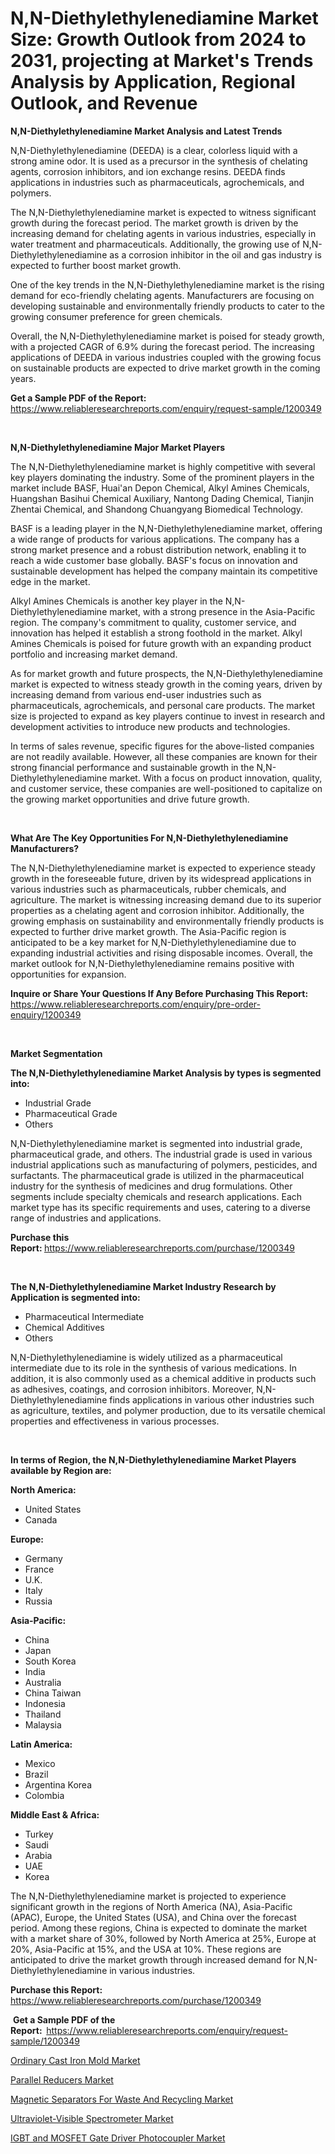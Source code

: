 <p><h1>N,N-Diethylethylenediamine Market Size: Growth Outlook from 2024 to 2031, projecting at Market's Trends Analysis by Application, Regional Outlook, and Revenue</h1></p><p><strong>N,N-Diethylethylenediamine Market Analysis and Latest Trends</strong></p>
<p><p>N,N-Diethylethylenediamine (DEEDA) is a clear, colorless liquid with a strong amine odor. It is used as a precursor in the synthesis of chelating agents, corrosion inhibitors, and ion exchange resins. DEEDA finds applications in industries such as pharmaceuticals, agrochemicals, and polymers.</p><p>The N,N-Diethylethylenediamine market is expected to witness significant growth during the forecast period. The market growth is driven by the increasing demand for chelating agents in various industries, especially in water treatment and pharmaceuticals. Additionally, the growing use of N,N-Diethylethylenediamine as a corrosion inhibitor in the oil and gas industry is expected to further boost market growth.</p><p>One of the key trends in the N,N-Diethylethylenediamine market is the rising demand for eco-friendly chelating agents. Manufacturers are focusing on developing sustainable and environmentally friendly products to cater to the growing consumer preference for green chemicals.</p><p>Overall, the N,N-Diethylethylenediamine market is poised for steady growth, with a projected CAGR of 6.9% during the forecast period. The increasing applications of DEEDA in various industries coupled with the growing focus on sustainable products are expected to drive market growth in the coming years.</p></p>
<p><strong>Get a Sample PDF of the Report:&nbsp;</strong> <a href="https://www.reliableresearchreports.com/enquiry/request-sample/1200349">https://www.reliableresearchreports.com/enquiry/request-sample/1200349</a></p>
<p>&nbsp;</p>
<p><strong>N,N-Diethylethylenediamine Major Market Players</strong></p>
<p><p>The N,N-Diethylethylenediamine market is highly competitive with several key players dominating the industry. Some of the prominent players in the market include BASF, Huai'an Depon Chemical, Alkyl Amines Chemicals, Huangshan Basihui Chemical Auxiliary, Nantong Dading Chemical, Tianjin Zhentai Chemical, and Shandong Chuangyang Biomedical Technology.</p><p>BASF is a leading player in the N,N-Diethylethylenediamine market, offering a wide range of products for various applications. The company has a strong market presence and a robust distribution network, enabling it to reach a wide customer base globally. BASF's focus on innovation and sustainable development has helped the company maintain its competitive edge in the market.</p><p>Alkyl Amines Chemicals is another key player in the N,N-Diethylethylenediamine market, with a strong presence in the Asia-Pacific region. The company's commitment to quality, customer service, and innovation has helped it establish a strong foothold in the market. Alkyl Amines Chemicals is poised for future growth with an expanding product portfolio and increasing market demand.</p><p>As for market growth and future prospects, the N,N-Diethylethylenediamine market is expected to witness steady growth in the coming years, driven by increasing demand from various end-user industries such as pharmaceuticals, agrochemicals, and personal care products. The market size is projected to expand as key players continue to invest in research and development activities to introduce new products and technologies.</p><p>In terms of sales revenue, specific figures for the above-listed companies are not readily available. However, all these companies are known for their strong financial performance and sustainable growth in the N,N-Diethylethylenediamine market. With a focus on product innovation, quality, and customer service, these companies are well-positioned to capitalize on the growing market opportunities and drive future growth.</p></p>
<p>&nbsp;</p>
<p><strong>What Are The Key Opportunities For N,N-Diethylethylenediamine Manufacturers?</strong></p>
<p><p>The N,N-Diethylethylenediamine market is expected to experience steady growth in the foreseeable future, driven by its widespread applications in various industries such as pharmaceuticals, rubber chemicals, and agriculture. The market is witnessing increasing demand due to its superior properties as a chelating agent and corrosion inhibitor. Additionally, the growing emphasis on sustainability and environmentally friendly products is expected to further drive market growth. The Asia-Pacific region is anticipated to be a key market for N,N-Diethylethylenediamine due to expanding industrial activities and rising disposable incomes. Overall, the market outlook for N,N-Diethylethylenediamine remains positive with opportunities for expansion.</p></p>
<p><strong>Inquire or Share Your Questions If Any Before Purchasing This Report:</strong> <a href="https://www.reliableresearchreports.com/enquiry/pre-order-enquiry/1200349">https://www.reliableresearchreports.com/enquiry/pre-order-enquiry/1200349</a></p>
<p>&nbsp;</p>
<p><strong>Market Segmentation</strong></p>
<p><strong>The N,N-Diethylethylenediamine Market Analysis by types is segmented into:</strong></p>
<p><ul><li>Industrial Grade</li><li>Pharmaceutical Grade</li><li>Others</li></ul></p>
<p><p>N,N-Diethylethylenediamine market is segmented into industrial grade, pharmaceutical grade, and others. The industrial grade is used in various industrial applications such as manufacturing of polymers, pesticides, and surfactants. The pharmaceutical grade is utilized in the pharmaceutical industry for the synthesis of medicines and drug formulations. Other segments include specialty chemicals and research applications. Each market type has its specific requirements and uses, catering to a diverse range of industries and applications.</p></p>
<p><strong>Purchase this Report:&nbsp;</strong><a href="https://www.reliableresearchreports.com/purchase/1200349">https://www.reliableresearchreports.com/purchase/1200349</a></p>
<p>&nbsp;</p>
<p><strong>The N,N-Diethylethylenediamine Market Industry Research by Application is segmented into:</strong></p>
<p><ul><li>Pharmaceutical Intermediate</li><li>Chemical Additives</li><li>Others</li></ul></p>
<p><p>N,N-Diethylethylenediamine is widely utilized as a pharmaceutical intermediate due to its role in the synthesis of various medications. In addition, it is also commonly used as a chemical additive in products such as adhesives, coatings, and corrosion inhibitors. Moreover, N,N-Diethylethylenediamine finds applications in various other industries such as agriculture, textiles, and polymer production, due to its versatile chemical properties and effectiveness in various processes.</p></p>
<p>&nbsp;</p>
<p><strong>In terms of Region, the N,N-Diethylethylenediamine Market Players available by Region are:</strong></p>
<p>
    <p> <strong> North America: </strong>
        <ul>
            <li>United States</li>
            <li>Canada</li>
        </ul>
        </p> 
    <p> <strong> Europe: </strong>
        <ul>
            <li>Germany</li>
            <li>France</li>
            <li>U.K.</li>
            <li>Italy</li>
            <li>Russia</li>
        </ul>
        </p> 
    <p> <strong> Asia-Pacific: </strong>
        <ul>
            <li>China</li>
            <li>Japan</li>
            <li>South Korea</li>
            <li>India</li>
            <li>Australia</li>
            <li>China Taiwan</li>
            <li>Indonesia</li>
            <li>Thailand</li>
            <li>Malaysia</li>
        </ul>
        </p> 
    <p> <strong> Latin America: </strong>
        <ul>
            <li>Mexico</li>
            <li>Brazil</li>
            <li>Argentina Korea</li>
            <li>Colombia</li>
        </ul>
        </p> 
    <p> <strong> Middle East & Africa: </strong>
        <ul>
            <li>Turkey</li>
            <li>Saudi</li>
            <li>Arabia</li>
            <li>UAE</li>
            <li>Korea</li>
        </ul>
    </p>
    </p>
<p><p>The N,N-Diethylethylenediamine market is projected to experience significant growth in the regions of North America (NA), Asia-Pacific (APAC), Europe, the United States (USA), and China over the forecast period. Among these regions, China is expected to dominate the market with a market share of 30%, followed by North America at 25%, Europe at 20%, Asia-Pacific at 15%, and the USA at 10%. These regions are anticipated to drive the market growth through increased demand for N,N-Diethylethylenediamine in various industries.</p></p>
<p><strong>Purchase this Report: </strong><a href="https://www.reliableresearchreports.com/purchase/1200349">https://www.reliableresearchreports.com/purchase/1200349</a></p>
<p>&nbsp;<strong>Get a Sample PDF of the Report:&nbsp;&nbsp;</strong><a href="https://www.reliableresearchreports.com/enquiry/request-sample/1200349">https://www.reliableresearchreports.com/enquiry/request-sample/1200349</a></p>
<p><strong></strong></p>
<p><p><a href="https://medium.com/@reganklocko456458/ordinary-cast-iron-mold-market-analysis-its-cagr-market-segmentation-and-global-industry-overview-933b8044bf37">Ordinary Cast Iron Mold Market</a></p><p><a href="https://medium.com/@reganklocko456458/parallel-reducers-market-the-key-to-successful-business-strategy-forecast-till-2031-5bb52b33e237">Parallel Reducers Market</a></p><p><a href="https://issuu.com/reportprime-2/docs/magnetic-separators-for-waste-and-recycling-market">Magnetic Separators For Waste And Recycling Market</a></p><p><a href="https://github.com/tamvrosiya/Market-Research-Report-List-2/blob/main/ultraviolet-visible-spectrometer-market.md">Ultraviolet-Visible Spectrometer Market</a></p><p><a href="https://issuu.com/reportprime-2/docs/igbt-and-mosfet-gate-driver-photocoupler-market-si">IGBT and MOSFET Gate Driver Photocoupler Market</a></p></p>